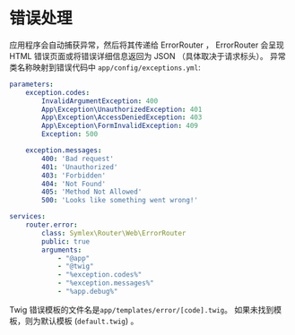# 错误处理

应用程序会自动捕获异常，然后将其传递给 ErrorRouter ， ErrorRouter 会呈现 HTML 错误页面或将错误详细信息返回为 JSON （具体取决于请求标头）。 异常类名称映射到错误代码中 `app/config/exceptions.yml`:

```yaml
parameters:
    exception.codes:
        InvalidArgumentException: 400
        App\Exception\UnauthorizedException: 401
        App\Exception\AccessDeniedException: 403
        App\Exception\FormInvalidException: 409
        Exception: 500

    exception.messages:
        400: 'Bad request'
        401: 'Unauthorized'
        403: 'Forbidden'
        404: 'Not Found'
        405: 'Method Not Allowed'
        500: 'Looks like something went wrong!'

services:
    router.error:
        class: Symlex\Router\Web\ErrorRouter
        public: true
        arguments:
            - "@app"
            - "@twig"
            - "%exception.codes%"
            - "%exception.messages%"
            - "%app.debug%"
```

Twig 错误模板的文件名是`app/templates/error/[code].twig`。 如果未找到模板，则为默认模板 (`default.twig`) 。

